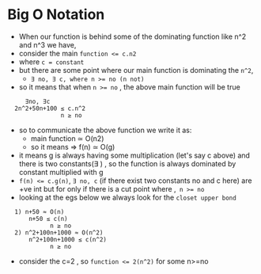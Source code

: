 #  Big O Notation
- When our function is behind some of the dominating function like n^2 and n^3 we have,
- consider the main `function <= c.n2`
- where `c = constant`
- but there are some point where our main function is dominating the `n^2`, 
  - `∃ no, ∃ c, where n >= no (n not)`
- so it means that when `n >= no` , the above main function will be true
```
     ∃no, ∃c
  2n^2+50n+100 ≤ c.n^2
               n ≥ no
```
- so to communicate the above function we write it as:
  - main function ≃ O(n2)
  - so it means => f(n) ≃ O(g)
- it means g is always having some multiplication (let's say c above) and there is two constants(∃ ) , so the function is always dominated by constant multiplied with g
- `f(n) <= c.g(n)`,   `∃ no, c` (if there exist two constants no and c here) are +ve int but for only if there is a cut point where ,` n >= no`
- looking at the egs below we always look for the `closet upper bond`
```
  1) n+50 ≈ O(n)
      n+50 ≤ c(n)
            n ≥ no
  2) n^2+100n+1000 ≈ O(n^2)
      n^2+100n+1000 ≤ c(n^2)
            n ≥ no
```
- consider the c=2 , so `function <= 2(n^2)` for some n>=no
